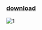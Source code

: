 ### [download](https://github.com/grachyov/yoink-menu-bar/releases/download/1.0/yoink.app.zip)
![1](https://github.com/grachyov/yoink-menu-bar/assets/7680193/02cb1434-9e67-4273-a80e-896b088c8f5b)

